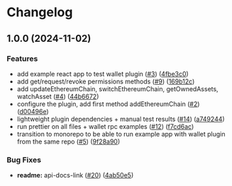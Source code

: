 # Changelog

## 1.0.0 (2024-11-02)


### Features

* add example react app to test wallet plugin ([#3](https://github.com/web3/web3-plugin-wallet-rpc/issues/3)) ([4fbe3c0](https://github.com/web3/web3-plugin-wallet-rpc/commit/4fbe3c0533d48ca1ad97f81e5a1c0a296ddc7559))
* add get/request/revoke permissions methods ([#9](https://github.com/web3/web3-plugin-wallet-rpc/issues/9)) ([169b12c](https://github.com/web3/web3-plugin-wallet-rpc/commit/169b12cb6a4cb4f1cd9be88b3b0511bd2df25934))
* add updateEthereumChain, switchEthereumChain, getOwnedAssets, watchAsset ([#4](https://github.com/web3/web3-plugin-wallet-rpc/issues/4)) ([44b6672](https://github.com/web3/web3-plugin-wallet-rpc/commit/44b6672fa5ff45cc1c65e8d6a9f7c49851ab7a1d))
* configure the plugin, add first method addEthereumChain ([#2](https://github.com/web3/web3-plugin-wallet-rpc/issues/2)) ([d00496e](https://github.com/web3/web3-plugin-wallet-rpc/commit/d00496e02c036f5b651c12668c871741256bf674))
* lightweight plugin dependencies + manual test results ([#14](https://github.com/web3/web3-plugin-wallet-rpc/issues/14)) ([a749244](https://github.com/web3/web3-plugin-wallet-rpc/commit/a749244c5f702b04f9d5c88c44cb2bdbbfb10745))
* run prettier on all files + wallet rpc examples ([#12](https://github.com/web3/web3-plugin-wallet-rpc/issues/12)) ([f7cd6ac](https://github.com/web3/web3-plugin-wallet-rpc/commit/f7cd6ac45093c9e6f93a2c9f69ee8631af3080cb))
* transition to monorepo to be able to run example app with wallet plugin from the same repo ([#5](https://github.com/web3/web3-plugin-wallet-rpc/issues/5)) ([9f28a90](https://github.com/web3/web3-plugin-wallet-rpc/commit/9f28a90c5d1c6bf432fa1e93435d16063a2a9b7f))


### Bug Fixes

* **readme:** api-docs-link ([#20](https://github.com/web3/web3-plugin-wallet-rpc/issues/20)) ([4ab50e5](https://github.com/web3/web3-plugin-wallet-rpc/commit/4ab50e52ec6d85fe6ff10f9bb7f42b5875d8216e))
